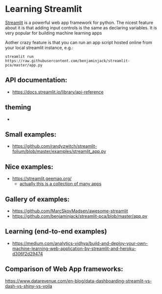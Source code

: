 # Learning Streamlit

[Streamlit](https://streamlit.io/) is a powerful web app framework for python. The nicest feature about it is that adding input controls is the same as declaring variables. It is very popular for building machine learning apps

Aother crazy feature is that you can run an app script hosted online from your local streamlit instance, e.g.:

`streamlit run https://raw.githubusercontent.com/benjaminjack/streamlit-pca/master/app.py`

## API documentation:
- https://docs.streamlit.io/library/api-reference

## theming
- 

## Small examples:
- https://github.com/randyzwitch/streamlit-folium/blob/master/examples/streamlit_app.py

## Nice examples:
- https://streamlit.geemap.org/
  - [actually this is a collection of many apps](https://github.com/giswqs/streamlit-geospatial/blob/master/apps/plotly_maps.py)  

## Gallery of examples:
- https://github.com/MarcSkovMadsen/awesome-streamlit
- https://github.com/benjaminjack/streamlit-pca/blob/master/app.py

## Learning (end-to-end examples)
- https://medium.com/analytics-vidhya/build-and-deploy-your-own-machine-learning-web-application-by-streamlit-and-heroku-d306f2d29474

## Comparison of Web App frameworks:
https://www.datarevenue.com/en-blog/data-dashboarding-streamlit-vs-dash-vs-shiny-vs-voila
